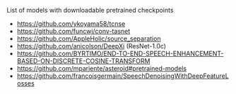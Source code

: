 List of models with downloadable pretrained checkpoints

- https://github.com/ykoyama58/tcnse
- https://github.com/funcwj/conv-tasnet
- https://github.com/AppleHolic/source_separation
- https://github.com/anicolson/DeepXi (ResNet-1.0c)
- https://github.com/BYRTIMO/END-TO-END-SPEECH-ENHANCEMENT-BASED-ON-DISCRETE-COSINE-TRANSFORM
- https://github.com/mpariente/asteroid#pretrained-models
- https://github.com/francoisgermain/SpeechDenoisingWithDeepFeatureLosses
